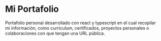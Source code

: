 # Mi Portafolio

Portafolio personal desarrollado con react y typescript en el cual recopilar mi información, como curriculum, certificados, proyectos personales o colaboraciones con que tengan una URL pública.